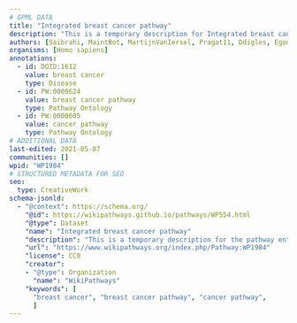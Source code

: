 ```yaml
---
# GPML DATA
title: "Integrated breast cancer pathway"
description: "This is a temporary description for Integrated breast cancer pathway"
authors: [Saibrahi, MaintBot, MartijnVanIersel, Pragat11, Ddigles, Egonw, Khanspers, Jakechen, Zari, Tdavid88, DeSl, AlexanderPico, Marvin M2, Fehrhart, Eweitz]
organisms: [Homo sapiens]
annotations:
  - id: DOID:1612
    value: breast cancer
    type: Disease
  - id: PW:0000624
    value: breast cancer pathway
    type: Pathway Ontology
  - id: PW:0000605
    value: cancer pathway
    type: Pathway Ontology
# ADDITIONAL DATA
last-edited: 2021-05-07
communities: []
wpid: "WP1984"
# STRUCTURED METADATA FOR SEO
seo:
  type: CreativeWork
schema-jsonld:
  - "@context": https://schema.org/
    "@id": https://wikipathways.github.io/pathways/WP554.html
    "@type": Dataset
    "name": "Integrated breast cancer pathway"
    "description": "This is a temporary description for the pathway entitled: Integrated breast cancer pathway"
    "url": "https://www.wikipathways.org/index.php/Pathway:WP1984"
    "license": CC0
    "creator":
    - "@type": Organization
      "name": "WikiPathways"
    "keywords": [
      "breast cancer", "breast cancer pathway", "cancer pathway",
      ]
---
```

